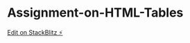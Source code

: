 # Assignment-on-HTML-Tables

[Edit on StackBlitz ⚡️](https://stackblitz.com/edit/web-platform-jcdoru)